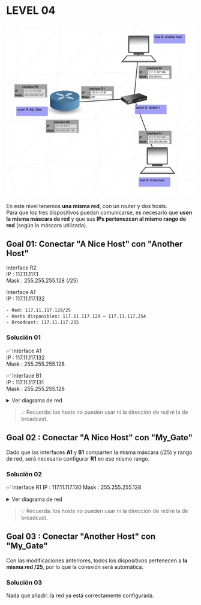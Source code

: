 # LEVEL 04

![Level 04](/img/lvl04.png)

En este nivel tenemos **una misma red**, con un router y dos hosts.  
Para que los tres dispositivos puedan comunicarse, es necesario que **usen la misma máscara de red** y que sus **IPs pertenezcan al mismo rango de red** (según la máscara utilizada).

## Goal 01: Conectar "A Nice Host" con "Another Host"

Interface R2  
IP : 117.11.117.1  
Mask : 255.255.255.128 (/25)

Interface A1  
IP : 117.11.117.132

```
- Red: 117.11.117.129/25
- Hosts disponibles: 117.11.117.129 – 117.11.117.254
- Broadcast: 117.11.117.255
```

### Solución 01

✅ Interface A1  
IP : 117.11.117.132  
Mask : 255.255.255.128

✅ Interface B1  
IP : 117.11.117.131  
Mask : 255.255.255.128

<details>
<summary>Ver diagrama de red</summary>
<div align="center">
<!-- prettier-ignore-start -->
```text
Red 1: 117.11.117.129/25
┌─────────────────────────────────────┐
│              (LAN /25)              │
│                                     │
│   A1 ────┬──── B1 ────┬──── R2      │
│ .132/25  │   .131/25  │   .1/25     │
│                                     │
│   Rango host: 117.11.117.129–.254   │
│   Broadcast : 117.11.117.255        │
└─────────────────────────────────────┘
```
<!-- prettier-ignore-end -->
</div>
</details>

> 💡 Recuerda: los hosts no pueden usar ni la dirección de red ni la de broadcast.

## Goal 02 : Conectar "A Nice Host" con "My_Gate"

Dado que las interfaces **A1** y **B1** comparten la misma máscara (/25) y rango de red, será necesario configurar **R1** en ese mismo rango.

### Solución 02

✅ Interface R1
IP : 117.11.117.130
Mask : 255.255.255.128

<details>
<summary>Ver diagrama de red</summary>
<div align="center">
<!-- prettier-ignore-start -->
```text
Red 1: 117.11.117.129/25
┌────────────────────────────────────────────┐
│                  (LAN /25)                 │
│                                            │
│   A1 ────┬──── B1 ────┬──── R2 ──── R1     │
│ .132/25  │   .131/25  │   .1/25   .130/25  │
│                                            │
│    Rango host: 117.11.117.129–.254         │
│    Broadcast : 117.11.117.255              │
└────────────────────────────────────────────┘
```

<!-- prettier-ignore-end -->
</div>
</details>

> 💡 Recuerda: los hosts no pueden usar ni la dirección de red ni la de broadcast.

## Goal 03 : Conectar "Another Host" con "My_Gate"

Con las modificaciones anteriores, todos los dispositivos pertenecen a **la misma red /25**, por lo que la conexión será automática.

### Solución 03

Nada que añadir: la red ya está correctamente configurada.
